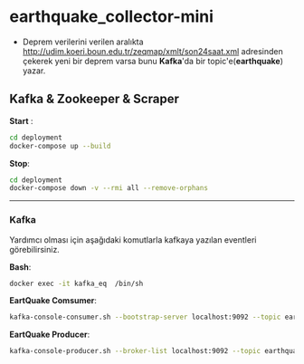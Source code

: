 # earthquake_collector-mini

- Deprem verilerini verilen aralıkta http://udim.koeri.boun.edu.tr/zeqmap/xmlt/son24saat.xml adresinden çekerek yeni bir deprem varsa bunu **Kafka**'da bir topic'e(**earthquake**) yazar.


## Kafka & Zookeeper &  Scraper 

**Start** :

```bash
cd deployment
docker-compose up --build
```

**Stop**:

```bash
cd deployment
docker-compose down -v --rmi all --remove-orphans
```

---

### **Kafka** 

Yardımcı olması için aşağıdaki komutlarla kafkaya yazılan eventleri görebilirsiniz.

**Bash**:

```bash
docker exec -it kafka_eq  /bin/sh
```

**EartQuake Comsumer**:
```bash
kafka-console-consumer.sh --bootstrap-server localhost:9092 --topic earthquake --from-beginning
```

**EartQuake Producer**:

```bash
kafka-console-producer.sh --broker-list localhost:9092 --topic earthquake
```


